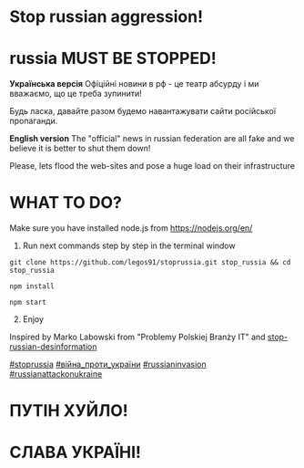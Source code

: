 # Stop russian aggression!
# russia MUST BE STOPPED!

**Українська версія** 
Офіційні новини в рф - це театр абсурду і ми вважаємо, що це треба зупинити!

Будь ласка, давайте разом будемо навантажувати сайти російської пропаганди.

**English version**
The "official" news in russian federation are all fake and we believe it is better to shut them down!

Please, lets flood the web-sites and pose a huge load on their infrastructure

# WHAT TO DO?

Make sure you have installed node.js from https://nodejs.org/en/

1) Run next commands step by step in the terminal window

```
git clone https://github.com/legos91/stoprussia.git stop_russia && cd stop_russia
```
```
npm install
```
```
npm start
```
2) Enjoy

Inspired by Marko Labowski from "Problemy Polskiej Branży IT" and [stop-russian-desinformation](https://stop-russian-desinformation.near.page/)


[#stoprussia](https://www.facebook.com/hashtag/stoprussia) 
[#війна_проти_україни](https://www.facebook.com/hashtag/%D0%B2%D1%96%D0%B9%D0%BD%D0%B0_%D0%BF%D1%80%D0%BE%D1%82%D0%B8_%D1%83%D0%BA%D1%80%D0%B0%D1%97%D0%BD%D0%B8)
[#russianinvasion](https://www.facebook.com/hashtag/russianinvasion)
[#russianattackonukraine](https://www.facebook.com/hashtag/russianattackonukraine)

# ПУТІН ХУЙЛО!
# СЛАВА УКРАЇНІ!